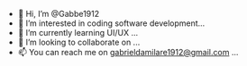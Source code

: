 - 👋 Hi, I’m @Gabbe1912
- 👀 I’m interested in coding software development...
- 🌱 I’m currently learning UI/UX  ...
- 💞️ I’m looking to collaborate on ...
- 📫 You can reach me on gabrieldamilare1912@gmail.com ...

<!---
Gabbe1912/Gabbe1912 is a ✨ special ✨ repository because its `README.md` (this file) appears on your GitHub profile.
You can click the Preview link to take a look at your changes.
--->
